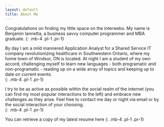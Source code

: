```yaml
---
layout: default
title: About Me
---
```

Congratulations on finding my little space on the interwebs. My name is Benjamin Iannetta, a business savvy computer programmer and MBA graduate.
{: .mb-4 .pl-1 .pr-1}

By day I am a mild mannered Application Analyst for a Shared Service IT company revolutionizing healthcare in Southwestern Ontario, where my home town of Windsor, ON is located. At night I am a student of my own accord, challenging myself to learn new languages - both programatic and non-programatic - reading up on a wide array of topics and keeping up to date on current events.  
{: .mb-4 .pl-1 .pr-1}

I try to be as active as possible within the social realm of the internet (you can find my most popular interactions to the left) and embrace new challenges as they arise. Feel free to contact me day or night via email or by the social interaction of your choosing.  
{: .mb-4 .pl-1 .pr-1}

You can retrieve a copy of my latest resume here
{: .mb-4 .pl-1 .pr-1}